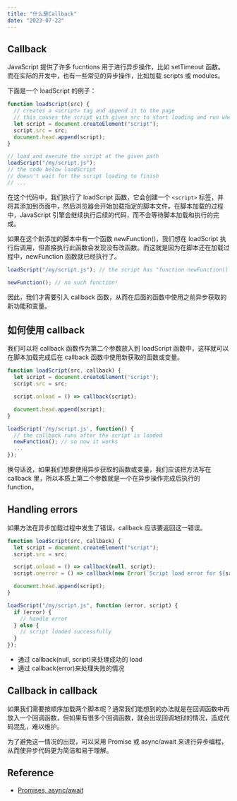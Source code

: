 ```yaml
---
title: "什么是Callback"
date: "2023-07-22"
---
```


## Callback

JavaScript 提供了许多 fucntions 用于进行异步操作，比如 setTimeout 函数。而在实际的开发中，也有一些常见的异步操作，比如加载 scripts 或 modules。

下面是一个 loadScript 的例子：

```javascript
function loadScript(src) {
  // creates a <script> tag and append it to the page
  // this causes the script with given src to start loading and run when complete
  let script = document.createElement("script");
  script.src = src;
  document.head.append(script);
}

// load and execute the script at the given path
loadScript("/my/script.js");
// the code below loadScript
// doesn't wait for the script loading to finish
// ...
```

在这个代码中，我们执行了 loadScript 函数，它会创建一个 `<script>` 标签，并将其添加到页面中，然后浏览器会开始加载指定的脚本文件。在脚本加载的过程中，JavaScript 引擎会继续执行后续的代码，而不会等待脚本加载和执行的完成。

如果在这个新添加的脚本中有一个函数 newFunction()，我们想在 loadScript 执行后调用，但直接执行此函数会发现没有改函数。而这就是因为在脚本还在加载过程中，newFunction 函数就已经执行了。

```javascript
loadScript("/my/script.js"); // the script has "function newFunction() {…}"

newFunction(); // no such function!
```

因此，我们才需要引入 callback 函数，从而在后面的函数中使用之前异步获取的新功能和变量。

## 如何使用 callback

我们可以将 callback 函数作为第二个参数放入到 loadScript 函数中，这样就可以在脚本加载完成后在 callback 函数中使用新获取的函数或变量。

```javascript
function loadScript(src, callback) {
  let script = document.createElement('script');
  script.src = src;

  script.onload = () => callback(script);

  document.head.append(script);
}

loadScript('/my/script.js', function() {
  // the callback runs after the script is loaded
  newFunction(); // so now it works
  ...
});
```

换句话说，如果我们想要使用异步获取的函数或变量，我们应该把方法写在 callback 里，所以本质上第二个参数就是一个在异步操作完成后执行的 function。

## Handling errors

如果方法在异步加载过程中发生了错误，callback 应该要返回这一错误。

```javascript
function loadScript(src, callback) {
  let script = document.createElement("script");
  script.src = src;

  script.onload = () => callback(null, script);
  script.onerror = () => callback(new Error(`Script load error for ${src}`));

  document.head.append(script);
}

loadScript("/my/script.js", function (error, script) {
  if (error) {
    // handle error
  } else {
    // script loaded successfully
  }
});
```

- 通过 callback(null, script)来处理成功的 load
- 通过 callback(error)来处理失败的情况

## Callback in callback

如果我们需要按顺序加载两个脚本呢？通常我们能想到的办法就是在回调函数中再放入一个回调函数，但如果有很多个回调函数，就会出现回调地狱的情况，造成代码混乱，难以维护。

为了避免这一情况的出现，可以采用 Promise 或 async/await 来进行异步编程，从而使异步代码更为简洁和易于理解。

## Reference

- [Promises, async/await](https://javascript.info/async)
